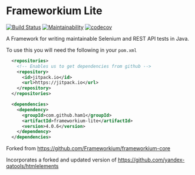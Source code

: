 # Frameworkium Lite

[![Build Status](https://travis-ci.com/ham1/frameworkium-lite.svg?branch=master)](https://travis-ci.com/ham1/frameworkium-lite)
[![Maintainability](https://api.codeclimate.com/v1/badges/98704f9112c6877f7910/maintainability)](https://codeclimate.com/github/ham1/frameworkium-lite/maintainability)
[![codecov](https://codecov.io/gh/ham1/frameworkium-lite/branch/master/graph/badge.svg?token=07Bjy2ePfw)](https://codecov.io/gh/ham1/frameworkium-lite)

A Framework for writing maintainable Selenium and REST API tests in Java.

To use this you will need the following in your `pom.xml`

```xml
  <repositories>
    <!-- Enables us to get dependencies from github -->
    <repository>
      <id>jitpack.io</id>
      <url>https://jitpack.io</url>
    </repository>
  </repositories>

  <dependencies>
    <dependency>
      <groupId>com.github.ham1</groupId>
      <artifactId>frameworkium-lite</artifactId>
      <version>4.0.6</version>
    </dependency>
  </dependencies>
```

Forked from https://github.com/Frameworkium/frameworkium-core

Incorporates a forked and updated version of https://github.com/yandex-qatools/htmlelements
